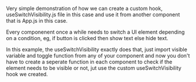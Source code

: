 Very simple demonstration of how we can create a custom hook, useSwitchVisibility.js file in this case and use it from another component that is App.js in this case. 

Every componenent once a while needs to switch a UI element depending on a condition, eg, if button is clicked then show text else hide text.

In this example, the useSwitchVisibility exactly does that, just import visible variable and toggle function from any of your component and now you don't have to create a seperate function in each component to check if the element needs to be visible or not, jut use the custom useSwitchVisibility hook we created.
